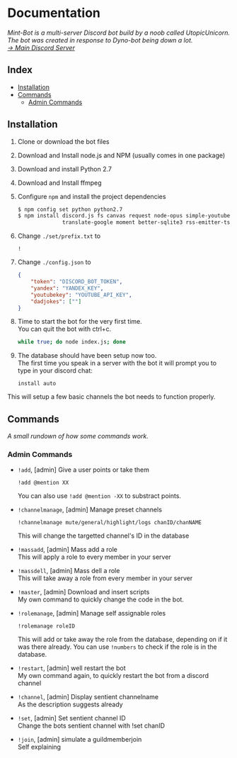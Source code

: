 # Documentation
*Mint-Bot is a multi-server Discord bot build by a noob called UtopicUnicorn.  
The bot was created in response to Dyno-bot being down a lot.  
[→ Main Discord Server](https://discord.gg/EVVtPpw)*

## Index
  - [Installation](#installation)
  - [Commands](#commands)
    - [Admin Commands](#admin-commands)

## Installation

1. Clone or download the bot files
2. Download and Install node.js and NPM (usually comes in one package)
3. Download and install Python 2.7
4. Download and Install ffmpeg

5. Configure `npm` and install the project dependencies
    ```sh 
    $ npm config set python python2.7
    $ npm install discord.js fs canvas request node-opus simple-youtube-api ytdl-core node-ddg \
                  translate-google moment better-sqlite3 rss-emitter-ts curl html-to-text 
    ```

6. Change `./set/prefix.txt` to
    ```
    !
    ```

7. Change `./config.json` to
    ```json
    {
        "token": "DISCORD_BOT_TOKEN",
        "yandex": "YANDEX_KEY",
        "youtubekey": "YOUTUBE_API_KEY",
        "dadjokes": [""]
    }
    ```

8. Time to start the bot for the very first time.  
  You can quit the bot with ctrl+c.
    ```sh
    while true; do node index.js; done
    ```

9. The database should have been setup now too.  
  The first time you speak in a server with the bot it will prompt you to type in your discord chat:
    ```
    install auto
    ```
  This will setup a few basic channels the bot needs to function properly.

## Commands
*A small rundown of how some commands work.*

### Admin Commands
- `!add`, [admin] Give a user points or take them  
    ```
    !add @mention XX
    ```
    You can also use `!add @mention -XX` to substract points.

- `!channelmanage`, [admin] Manage preset channels  
    ```
    !channelmanage mute/general/highlight/logs chanID/chanNAME
    ```
    This will change the targetted channel's ID in the database

- `!massadd`, [admin] Mass add a role  
    This will apply a role to every member in your server

- `!massdell`, [admin] Mass dell a role  
    This will take away a role from every member in your server

- `!master`, [admin] Download and insert scripts  
    My own command to quickly change the code in the bot.

- `!rolemanage`, [admin] Manage self assignable roles  
    ```
    !rolemanage roleID
    ```
    This will add or take away the role from the database, depending on if it was there already.
    You can use `!numbers` to check if the role is in the database.

- `!restart`, [admin] well restart the bot  
    My own command again, to quickly restart the bot from a discord channel

- `!channel`, [admin] Display sentient channelname  
    As the description suggests already

- `!set`, [admin] Set sentient channel ID  
    Change the bots sentient channel with !set chanID

- `!join`, [admin] simulate a guildmemberjoin  
    Self explaining
